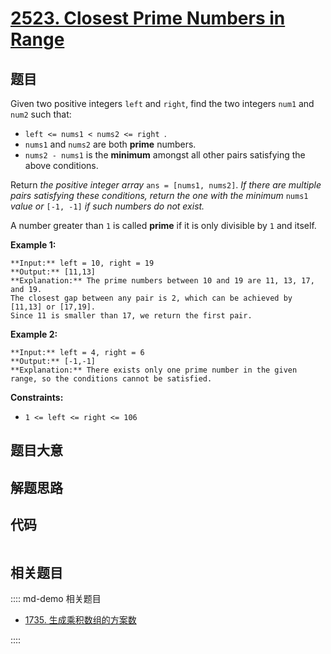 # [2523. Closest Prime Numbers in Range](https://leetcode.com/problems/closest-prime-numbers-in-range)

## 题目

Given two positive integers `left` and `right`, find the two integers `num1`
and `num2` such that:

  * `left <= nums1 < nums2 <= right `.
  * `nums1` and `nums2` are both **prime** numbers.
  * `nums2 - nums1` is the **minimum** amongst all other pairs satisfying the above conditions.

Return _the positive integer array_ `ans = [nums1, nums2]`. _If there are
multiple pairs satisfying these conditions, return the one with the minimum_
`nums1` _value or_ `[-1, -1]` _if such numbers do not exist._

A number greater than `1` is called **prime** if it is only divisible by `1`
and itself.



**Example 1:**

    
    
    **Input:** left = 10, right = 19
    **Output:** [11,13]
    **Explanation:** The prime numbers between 10 and 19 are 11, 13, 17, and 19.
    The closest gap between any pair is 2, which can be achieved by [11,13] or [17,19].
    Since 11 is smaller than 17, we return the first pair.
    

**Example 2:**

    
    
    **Input:** left = 4, right = 6
    **Output:** [-1,-1]
    **Explanation:** There exists only one prime number in the given range, so the conditions cannot be satisfied.
    



**Constraints:**

  * `1 <= left <= right <= 106`




## 题目大意

## 解题思路

## 代码

```javascript

```

## 相关题目

:::: md-demo 相关题目
- [1735. 生成乘积数组的方案数](https://leetcode.com/problems/count-ways-to-make-array-with-product)

::::
